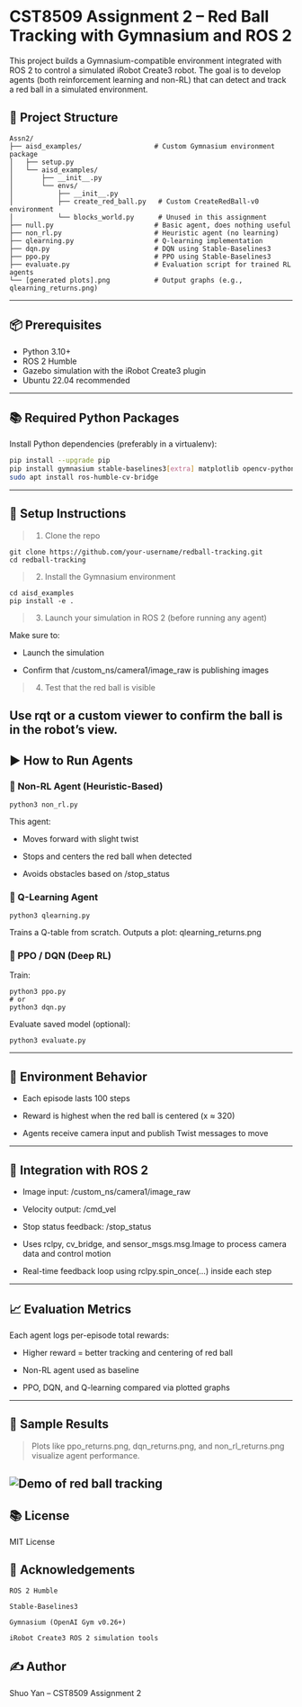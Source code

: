 # CST8509 Assignment 2 – Red Ball Tracking with Gymnasium and ROS 2

This project builds a Gymnasium-compatible environment integrated with ROS 2 to control a simulated iRobot Create3 robot. The goal is to develop agents (both reinforcement learning and non-RL) that can detect and track a red ball in a simulated environment.

## 🧠 Project Structure

```
Assn2/ 
├── aisd_examples/                  # Custom Gymnasium environment package
│   ├── setup.py
│   └── aisd_examples/
│       ├── __init__.py
│       └── envs/
│           ├── __init__.py
│           ├── create_red_ball.py   # Custom CreateRedBall-v0 environment
│           └── blocks_world.py      # Unused in this assignment
├── null.py                         # Basic agent, does nothing useful
├── non_rl.py                       # Heuristic agent (no learning)
├── qlearning.py                    # Q-learning implementation
├── dqn.py                          # DQN using Stable-Baselines3
├── ppo.py                          # PPO using Stable-Baselines3
├── evaluate.py                     # Evaluation script for trained RL agents
└── [generated plots].png           # Output graphs (e.g., qlearning_returns.png)
```


---

## 📦 Prerequisites

- Python 3.10+
- ROS 2 Humble
- Gazebo simulation with the iRobot Create3 plugin
- Ubuntu 22.04 recommended

---

## 📚 Required Python Packages

Install Python dependencies (preferably in a virtualenv):

```bash
pip install --upgrade pip
pip install gymnasium stable-baselines3[extra] matplotlib opencv-python cv_bridge
sudo apt install ros-humble-cv-bridge
```
---

## 🔧 Setup Instructions
> 1. Clone the repo

```
git clone https://github.com/your-username/redball-tracking.git
cd redball-tracking
```

> 2. Install the Gymnasium environment
```
cd aisd_examples
pip install -e .
```

> 3. Launch your simulation in ROS 2 (before running any agent)

Make sure to:

- Launch the simulation

- Confirm that /custom_ns/camera1/image_raw is publishing images


> 4. Test that the red ball is visible

Use rqt or a custom viewer to confirm the ball is in the robot’s view.
---

## ▶️ How to Run Agents
### 🚀 Non-RL Agent (Heuristic-Based)
```
python3 non_rl.py
```
This agent:

- Moves forward with slight twist

- Stops and centers the red ball when detected

- Avoids obstacles based on /stop_status

### 🧠 Q-Learning Agent
```
python3 qlearning.py
```
Trains a Q-table from scratch. Outputs a plot: qlearning_returns.png

### 🤖 PPO / DQN (Deep RL)
Train:
```
python3 ppo.py
# or
python3 dqn.py
```
Evaluate saved model (optional):
```
python3 evaluate.py
```
---
## 🔁 Environment Behavior
- Each episode lasts 100 steps

- Reward is highest when the red ball is centered (x ≈ 320)

- Agents receive camera input and publish Twist messages to move
---
## 🤝 Integration with ROS 2

- Image input: /custom_ns/camera1/image_raw

- Velocity output: /cmd_vel

- Stop status feedback: /stop_status

- Uses rclpy, cv_bridge, and sensor_msgs.msg.Image to process camera data and control motion

- Real-time feedback loop using rclpy.spin_once(...) inside each step
---
## 📈 Evaluation Metrics
Each agent logs per-episode total rewards:

- Higher reward = better tracking and centering of red ball

- Non-RL agent used as baseline

- PPO, DQN, and Q-learning compared via plotted graphs
---

## 📸 Sample Results
> Plots like ppo_returns.png, dqn_returns.png, and non_rl_returns.png visualize agent performance.

![Demo of red ball tracking](Rviz.gif)
---
## 📚 License

MIT License


## 🙌 Acknowledgements

    ROS 2 Humble

    Stable-Baselines3

    Gymnasium (OpenAI Gym v0.26+)

    iRobot Create3 ROS 2 simulation tools

## ✍️ Author

Shuo Yan – CST8509 Assignment 2